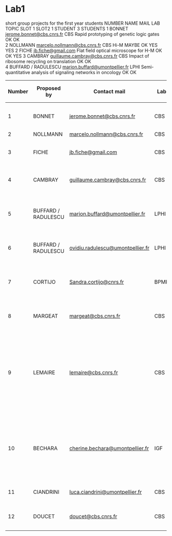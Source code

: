 # Lab1
short group projects for the first year students
NUMBER	NAME	MAIL	LAB	TOPIC	SLOT 1	SLOT2	1 STUDENT	3 STUDENTS
1	BONNET	jerome.bonnet@cbs.cnrs.fr	CBS	Rapid prototyping of genetic logic gates	OK	OK		
2	NOLLMANN	marcelo.nollmann@cbs.cnrs.fr	CBS	Hi-M 	MAYBE	OK	YES	YES
2	FICHE	jb.fiche@gmail.com	 	Flat field optical microscope for H-M	OK	OK	YES	
3	CAMBRAY	guillaume.cambray@cbs.cnrs.fr	CBS	Impact of ribosome recycling on translation	OK	OK		
4	BUFFARD / RADULESCU	marion.buffard@umontpellier.fr	LPHI	Semi-quantitative analysis of signaling networks in oncology	OK	OK		



| Number  | Proposed by  | Contact mail  | Lab  | Topic  | Slot 1 | Slot 2 | available for 3 or 1 students? |
|---|---|---|---|---| ---| --- | --- |
| 1  | BONNET  | jerome.bonnet@cbs.cnrs.fr  | CBS | Rapid prototyping of genetic logic gates  |  X  |  X   |     |
| 2  | NOLLMANN  | marcelo.nollmann@cbs.cnrs.fr  | CBS  | Hi-M  | Maybe   |  X   | 1 or 3  |
| 3  | FICHE  | jb.fiche@gmail.com  | CBS | Flat field optical microscope for H-M  |  X |  X  |   1  |    
| 4  | CAMBRAY |	guillaume.cambray@cbs.cnrs.fr	| CBS	| Impact of ribosome recycling on translation   |  X |  X   |  |
| 5	 | BUFFARD / RADULESCU |	marion.buffard@umontpellier.fr	| LPHI |	Semi-quantitative analysis of signaling networks in oncology	| X | X |  |	
| 6  | BUFFARD / RADULESCU | ovidiu.radulescu@umontpellier.fr	| LPHI| Stochastic gene expression in space in time | X | X |  |	
| 7	 | CORTIJO	| Sandra.cortijo@cnrs.fr	| BPMP	| Study of transcriptional variability between cells and between plants	 | X  |   |   |			
| 8	 | MARGEAT	| margeat@cbs.cnrs.fr	| CBS	| Construction of an optical dual view system	| X |   |  1  |
| 9	 | LEMAIRE	| lemaire@cbs.cnrs.fr	| CBS	| SEARCH FOR LIGANDS OF NHR-8, A PARASITIC NEMATODE NUCLEAR RECEPTOR, TO OVERCOME ANTI-INFECTIOUS DRUG RESISTANCE	| X | | 1 | 
| 10 | BECHARA	| cherine.bechara@umontpellier.fr	| IGF	| Structural analysis of the interaction between bacterial toxins and human chemokine receptors	|  | X |1 |
| 11 |CIANDRINI	| luca.ciandrini@umontpellier.fr	| CBS	| Gene expression economy |  |  X |  1 |
| 12 | DOUCET	| doucet@cbs.cnrs.fr	| CBS |	Nuclear Pore Structure and composition by STORM	| X |   |  |			
